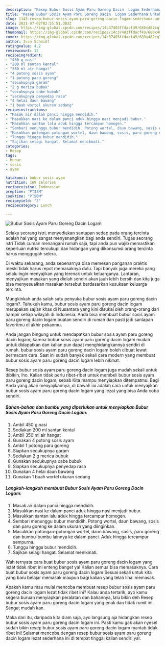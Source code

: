 ```yaml
---
description: "Resep Bubur Sosis Ayam Paru Goreng Dacin  Logam Sederhana Untuk Jualan"
title: "Resep Bubur Sosis Ayam Paru Goreng Dacin  Logam Sederhana Untuk Jualan"
slug: 1143-resep-bubur-sosis-ayam-paru-goreng-dacin-logam-sederhana-untuk-jualan
date: 2021-07-02T02:55:51.303Z
image: https://img-global.cpcdn.com/recipes/14c37403ffdacf49/680x482cq70/bubur-sosis-ayam-paru-goreng-dacin-logam-foto-resep-utama.jpg
thumbnail: https://img-global.cpcdn.com/recipes/14c37403ffdacf49/680x482cq70/bubur-sosis-ayam-paru-goreng-dacin-logam-foto-resep-utama.jpg
cover: https://img-global.cpcdn.com/recipes/14c37403ffdacf49/680x482cq70/bubur-sosis-ayam-paru-goreng-dacin-logam-foto-resep-utama.jpg
author: Ivan Schmidt
ratingvalue: 4.2
reviewcount: 12
recipeingredient:
- "450 g nasi"
- "200 ml santan kental"
- "350 ml air hangat"
- "4 potong sosis ayam"
- "1 potong paru goreng"
- "secukupnya garam"
- "2 g merica bubuk"
- "secukupnya cabe bubuk"
- "secukupnya penyedap rasa"
- "4 helai daun bawang"
- "1 buah wortel ukuran sedang"
recipeinstructions:
- "Masak air dalam panci hingga mendidih."
- "Masukkan nasi ke dalam panci aduk hingga nasi menjadi bubur."
- "Masukkan santan lalu aduk hingga tercampur homogen."
- "Sembari menunggu bubur mendidih. Potong wortel, daun bawang, sosis dan paru goreng ke dalam ukuran yang diinginkan."
- "Masukkan potongan-potongan wortel, daun bawang, sosis, paru goreng dan bumbu-bumbu lainnya ke dalam panci. Aduk hingga tercampur sempurna."
- "Tunggu hingga bubur mendidih."
- "Sajikan selagi hangat. Selamat menikmati."
categories:
- Resep
tags:
- bubur
- sosis
- ayam

katakunci: bubur sosis ayam 
nutrition: 169 calories
recipecuisine: Indonesian
preptime: "PT33M"
cooktime: "PT50M"
recipeyield: "3"
recipecategory: Lunch

---
```



![Bubur Sosis Ayam Paru Goreng Dacin  Logam](https://img-global.cpcdn.com/recipes/14c37403ffdacf49/680x482cq70/bubur-sosis-ayam-paru-goreng-dacin-logam-foto-resep-utama.jpg)

Selaku seorang istri, menyediakan santapan sedap pada orang tercinta adalah hal yang sangat menyenangkan bagi anda sendiri. Tugas seorang istri Tidak cuman menangani rumah saja, tapi anda pun wajib memastikan keperluan nutrisi tercukupi dan hidangan yang dikonsumsi orang tercinta harus menggugah selera.

Di waktu  sekarang, anda sebenarnya bisa memesan panganan praktis meski tidak harus repot memasaknya dulu. Tapi banyak juga mereka yang selalu ingin menyajikan yang terenak untuk keluarganya. Lantaran, menyajikan masakan yang diolah sendiri akan jauh lebih bersih dan kita juga bisa menyesuaikan masakan tersebut berdasarkan kesukaan keluarga tercinta. 



Mungkinkah anda salah satu penyuka bubur sosis ayam paru goreng dacin  logam?. Tahukah kamu, bubur sosis ayam paru goreng dacin  logam merupakan sajian khas di Nusantara yang kini disukai oleh orang-orang dari hampir setiap wilayah di Indonesia. Anda bisa membuat bubur sosis ayam paru goreng dacin  logam buatan sendiri di rumah dan pasti jadi santapan favoritmu di akhir pekanmu.

Anda jangan bingung untuk mendapatkan bubur sosis ayam paru goreng dacin  logam, karena bubur sosis ayam paru goreng dacin  logam mudah untuk didapatkan dan kalian pun dapat menghidangkannya sendiri di rumah. bubur sosis ayam paru goreng dacin  logam boleh dibuat lewat bermacam cara. Saat ini sudah banyak sekali cara modern yang membuat bubur sosis ayam paru goreng dacin  logam lebih nikmat.

Resep bubur sosis ayam paru goreng dacin  logam juga mudah sekali untuk dibikin, lho. Kalian tidak perlu ribet-ribet untuk membeli bubur sosis ayam paru goreng dacin  logam, sebab Kita mampu menyiapkan ditempatmu. Bagi Anda yang akan menyajikannya, di bawah ini adalah cara untuk menyajikan bubur sosis ayam paru goreng dacin  logam yang lezat yang bisa Anda coba sendiri.

<!--inarticleads1-->

##### Bahan-bahan dan bumbu yang diperlukan untuk menyiapkan Bubur Sosis Ayam Paru Goreng Dacin  Logam:

1. Ambil 450 g nasi
1. Sediakan 200 ml santan kental
1. Ambil 350 ml air hangat
1. Gunakan 4 potong sosis ayam
1. Ambil 1 potong paru goreng
1. Siapkan secukupnya garam
1. Sediakan 2 g merica bubuk
1. Gunakan secukupnya cabe bubuk
1. Siapkan secukupnya penyedap rasa
1. Gunakan 4 helai daun bawang
1. Gunakan 1 buah wortel ukuran sedang




<!--inarticleads2-->

##### Langkah-langkah membuat Bubur Sosis Ayam Paru Goreng Dacin  Logam:

1. Masak air dalam panci hingga mendidih.
1. Masukkan nasi ke dalam panci aduk hingga nasi menjadi bubur.
1. Masukkan santan lalu aduk hingga tercampur homogen.
1. Sembari menunggu bubur mendidih. Potong wortel, daun bawang, sosis dan paru goreng ke dalam ukuran yang diinginkan.
1. Masukkan potongan-potongan wortel, daun bawang, sosis, paru goreng dan bumbu-bumbu lainnya ke dalam panci. Aduk hingga tercampur sempurna.
1. Tunggu hingga bubur mendidih.
1. Sajikan selagi hangat. Selamat menikmati.




Wah ternyata cara buat bubur sosis ayam paru goreng dacin  logam yang lezat tidak ribet ini enteng banget ya! Kalian semua bisa memasaknya. Cara buat bubur sosis ayam paru goreng dacin  logam Sesuai sekali untuk kita yang baru belajar memasak maupun bagi kalian yang telah lihai memasak.

Apakah kamu mau mulai mencoba membuat resep bubur sosis ayam paru goreng dacin  logam lezat tidak ribet ini? Kalau anda tertarik, ayo kamu segera buruan menyiapkan peralatan dan bahannya, lalu bikin deh Resep bubur sosis ayam paru goreng dacin  logam yang enak dan tidak rumit ini. Sangat mudah kan. 

Maka dari itu, daripada kita diam saja, ayo langsung aja hidangkan resep bubur sosis ayam paru goreng dacin  logam ini. Pasti kamu gak akan nyesel sudah bikin resep bubur sosis ayam paru goreng dacin  logam mantab tidak ribet ini! Selamat mencoba dengan resep bubur sosis ayam paru goreng dacin  logam lezat sederhana ini di tempat tinggal kalian sendiri,ya!.

